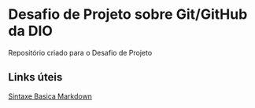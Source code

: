# Desafio de Projeto sobre Git/GitHub da DIO
Repositório criado para o Desafio de Projeto

##  Links úteis
[Sintaxe Basica Markdown](https://wwww.markdownguide.org/basic-syntax/)

